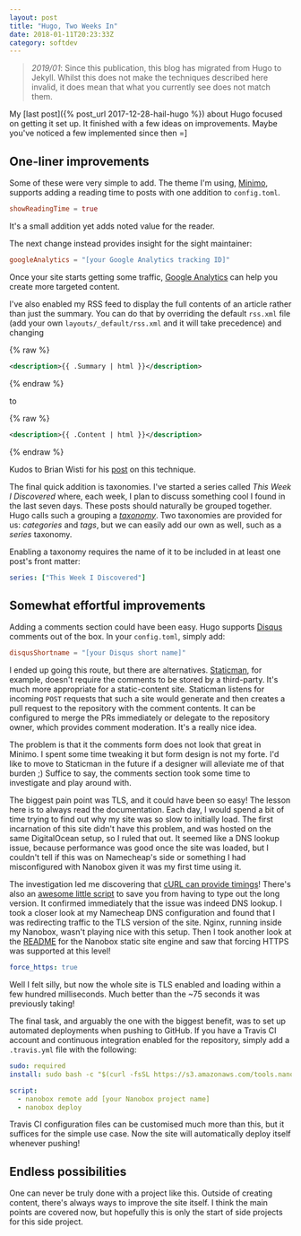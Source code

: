 ```yaml
---
layout: post
title: "Hugo, Two Weeks In"
date: 2018-01-11T20:23:33Z
category: softdev
---
```


> *2019/01*: Since this publication, this blog has migrated from Hugo to
Jekyll. Whilst this does not make the techniques described here invalid, it
does mean that what you currently see does not match them.

My [last post]({% post_url 2017-12-28-hail-hugo %}) about Hugo focused on
getting it set up. It finished with a few ideas on improvements. Maybe you've
noticed a few implemented since then =]

## One-liner improvements

Some of these were very simple to add. The theme I'm using,
[Minimo](https://minimo.netlify.com/), supports adding a reading time to posts
with one addition to `config.toml`.

```toml
showReadingTime = true
```

It's a small addition yet adds noted value for the reader.

The next change instead provides insight for the sight maintainer:

```toml
googleAnalytics = "[your Google Analytics tracking ID]"
```

Once your site starts getting some traffic, [Google
Analytics](https://analytics.google.com/) can help you create more targeted
content.

I've also enabled my RSS feed to display the full contents of an article
rather than just the summary. You can do that by overriding the default
`rss.xml` file (add your own `layouts/_default/rss.xml` and it will take
precedence) and changing

{% raw %}
```xml
<description>{{ .Summary | html }}</description>
```
{% endraw %}

to

{% raw %}
```xml
<description>{{ .Content | html }}</description>
```
{% endraw %}

Kudos to Brian Wisti for his
[post](https://randomgeekery.org/2017/09/15/full-content-hugo-feeds/) on this
technique.

The final quick addition is taxonomies. I've started a series called _This Week
I Discovered_ where, each week, I plan to discuss something cool I found in the
last seven days. These posts should naturally be grouped together. Hugo calls
such a grouping a
[*taxonomy*](https://gohugo.io/content-management/taxonomies/). Two taxonomies
are provided for us: *categories* and *tags*, but we can easily add our own as
well, such as a *series* taxonomy.

Enabling a taxonomy requires the name of it to be included in at least one
post's front matter:

```yaml
series: ["This Week I Discovered"]
```

## Somewhat effortful improvements

Adding a comments section could have been easy. Hugo supports
[Disqus](https://disqus.com/) comments out of the box. In your `config.toml`,
simply add:

```toml
disqusShortname = "[your Disqus short name]"
```

I ended up going this route, but there are alternatives.
[Staticman](https://staticman.net/), for example, doesn't require the comments
to be stored by a third-party. It's much more appropriate for a static-content
site.  Staticman listens for incoming `POST` requests that such a site would
generate and then creates a pull request to the repository with the comment
contents. It can be configured to merge the PRs immediately or delegate to the
repository owner, which provides comment moderation. It's a really nice idea.

The problem is that it the comments form does not look that great in Minimo. I
spent some time tweaking it but form design is not my forte. I'd like to move to
Staticman in the future if a designer will alleviate me of that burden ;)
Suffice to say, the comments section took some time to investigate and play
around with.

The biggest pain point was TLS, and it could have been so easy! The lesson here
is to always read the documentation. Each day, I would spend a bit of time
trying to find out why my site was so slow to initially load. The first
incarnation of this site didn't have this problem, and was hosted on the same
DigitalOcean setup, so I ruled that out. It seemed like a DNS lookup issue,
because performance was good once the site was loaded, but I couldn't tell if
this was on Namecheap's side or something I had misconfigured with Nanobox
given it was my first time using it.

The investigation led me discovering that [cURL can provide
timings](https://blog.josephscott.org/2011/10/14/timing-details-with-curl/)!
There's also an [awesome little
script](https://github.com/mat/dotfiles/blob/master/bin/curlt) to save you from
having to type out the long version. It confirmed immediately that the issue was
indeed DNS lookup. I took a closer look at my Namecheap DNS configuration and
found that I was redirecting traffic to the TLS version of the site. Nginx,
running inside my Nanobox, wasn't playing nice with this setup.  Then I took
another look at the
[README](https://github.com/nanobox-io/nanobox-engine-static/blob/master/README.md)
for the Nanobox static site engine and saw that forcing HTTPS was supported at
this level!

```yaml
force_https: true
```

Well I felt silly, but now the whole site is TLS enabled and loading within a
few hundred milliseconds. Much better than the ~75 seconds it was previously
taking!

The final task, and arguably the one with the biggest benefit, was to set up
automated deployments when pushing to GitHub. If you have a Travis CI account
and continuous integration enabled for the repository, simply add a
`.travis.yml` file with the following:

```yaml
sudo: required
install: sudo bash -c "$(curl -fsSL https://s3.amazonaws.com/tools.nanobox.io/bootstrap/ci.sh)"

script:
  - nanobox remote add [your Nanobox project name]
  - nanobox deploy
```

Travis CI configuration files can be customised much more than this, but it
suffices for the simple use case. Now the site will automatically deploy itself
whenever pushing!

## Endless possibilities

One can never be truly done with a project like this. Outside of creating
content, there's always ways to improve the site itself. I think the main points
are covered now, but hopefully this is only the start of side projects for this
side project.
